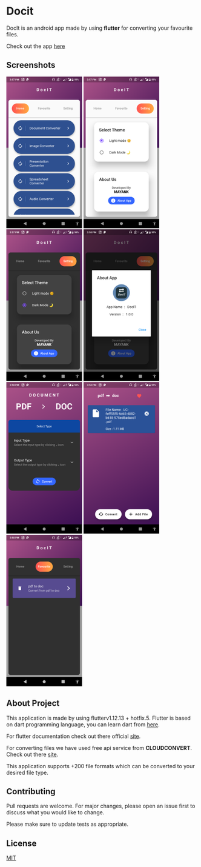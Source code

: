 # Docit

DocIt is an android app made by using <b>flutter</b> for converting your favourite files.

Check out the app [here](https://github.com/plug-in-pow/docit_v1.0.0/blob/master/apk_file/app-release.apk?raw=true)

## Screenshots
<img src="lib/screenshots/flutter_01.png" height = 400></img>
<img src="lib/screenshots/flutter_02.png" height = 400></img>
<img src="lib/screenshots/flutter_03.png" height = 400></img>
<img src="lib/screenshots/flutter_04.png" height = 400></img>
<img src="lib/screenshots/flutter_05.png" height = 400></img>
<img src="lib/screenshots/flutter_06.png" height = 400></img>
<img src="lib/screenshots/flutter_07.png" height = 400></img>

## About Project
This application is made by using flutterv1.12.13 + hotfix.5. Flutter is based on dart programming language, you can learn dart from [here](https://dart.dev/guides).

For flutter documentation check out there official <a href="https://flutter.dev/docs">site</a>. 

For converting files we have used free api service from <b>CLOUDCONVERT</b>. Check out there [site](https://cloudconvert.com/).

This application supports +200 file formats which can be converted to your desired file type.

## Contributing
Pull requests are welcome. For major changes, please open an issue first to discuss what you would like to change.

Please make sure to update tests as appropriate.

## License
[MIT](https://choosealicense.com/licenses/mit/)
